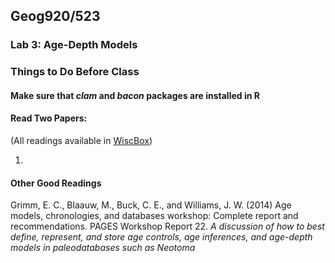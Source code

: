 ## Geog920/523
### Lab 3:  Age-Depth Models

### Things to Do Before Class

#### Make sure that *clam* and *bacon* packages are installed in R

#### Read Two Papers:
(All readings available in  [WiscBox](https://uwmadison.box.com/s/6gv01f8tfuki173oxqk9z57mytcf2lwq))

1.

#### Other Good Readings

Grimm, E. C., Blaauw, M., Buck, C. E., and Williams, J. W. (2014) Age models, chronologies, and databases workshop: Complete report and recommendations. PAGES Workshop Report 22. *A discussion of how to best define, represent, and store age controls, age inferences, and age-depth models in paleodatabases such as Neotoma*
